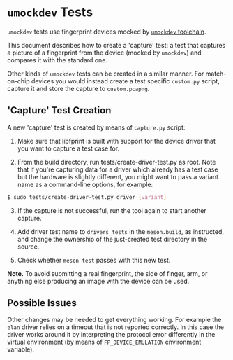 `umockdev` Tests
================
`umockdev` tests use fingerprint devices mocked by [`umockdev`
toolchain][umockdev].

This document describes how to create a 'capture' test: a test that
captures a picture of a fingerprint from the device (mocked by
`umockdev`) and compares it with the standard one.

Other kinds of `umockdev` tests can be created in a similar manner. For
match-on-chip devices you would instead create a test specific `custom.py`
script, capture it and store the capture to `custom.pcapng`.

'Capture' Test Creation
-----------------------
A new 'capture' test is created by means of `capture.py` script:

1. Make sure that libfprint is built with support for the device driver
   that you want to capture a test case for.

2. From the build directory, run tests/create-driver-test.py as root. Note
   that if you're capturing data for a driver which already has a test case
   but the hardware is slightly different, you might want to pass a variant
   name as a command-line options, for example:
```sh
$ sudo tests/create-driver-test.py driver [variant]
```

3. If the capture is not successful, run the tool again to start another capture.

4. Add driver test name to `drivers_tests` in the `meson.build`, as instructed,
   and change the ownership of the just-created test directory in the source.

5. Check whether `meson test` passes with this new test.

**Note.** To avoid submitting a real fingerprint, the side of finger,
arm, or anything else producing an image with the device can be used.


Possible Issues
---------------

Other changes may be needed to get everything working. For example the
`elan` driver relies on a timeout that is not reported correctly. In
this case the driver works around it by interpreting the protocol
error differently in the virtual environment (by means of
`FP_DEVICE_EMULATION` environment variable).


[umockdev]: https://github.com/martinpitt/umockdev
